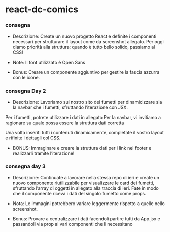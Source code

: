 # react-dc-comics

### consegna

- Descrizione:
  Create un nuovo progetto React e definite i componenti necessari per strutturare il layout come da screenshot allegato.
  Per oggi diamo priorità alla struttura: quando è tutto bello solido, passiamo al CSS!

- Note:
  Il font utilizzato è Open Sans

- Bonus:
  Creare un componente aggiuntivo per gestire la fascia azzurra con le icone.

### consegna Day 2

- Descrizione:
  Lavoriamo sul nostro sito dei fumetti per dinamicizzare sia la navbar che i fumetti, sfruttando l’iterazione con JSX.

Per i fumetti, potrete utilizzare i dati in allegato
Per la navbar, vi invitiamo a ragionare su quale possa essere la struttura dati corretta

Una volta inseriti tutti i contenuti dinamicamente, completate il vostro layout e rifinite i dettagli col CSS.

- BONUS:
  Immaginare e creare la struttura dati per i link nel footer e realizzarli tramite l’iterazione!

### consegna day 3

- Descrizione:
  Continuate a lavorare nella stessa repo di ieri e create un nuovo componente riutilizzabile per visualizzare le card dei fumetti, sfruttando l’array di oggetti in allegato alla traccia di ieri. Fate in modo che il componente riceva i dati del singolo fumetto come props.

- Nota: Le immagini potrebbero variare leggermente rispetto a quelle nello screenshot.

- Bonus: Provare a centralizzare i dati facendoli partire tutti da App.jsx e passandoli via prop ai vari componenti che li necessitano
